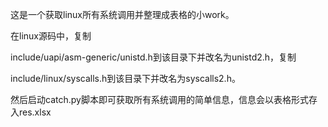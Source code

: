 这是一个获取linux所有系统调用并整理成表格的小work。

在linux源码中，复制

include/uapi/asm-generic/unistd.h到该目录下并改名为unistd2.h，复制

include/linux/syscalls.h到该目录下并改名为syscalls2.h。

然后启动catch.py脚本即可获取所有系统调用的简单信息，信息会以表格形式存入res.xlsx